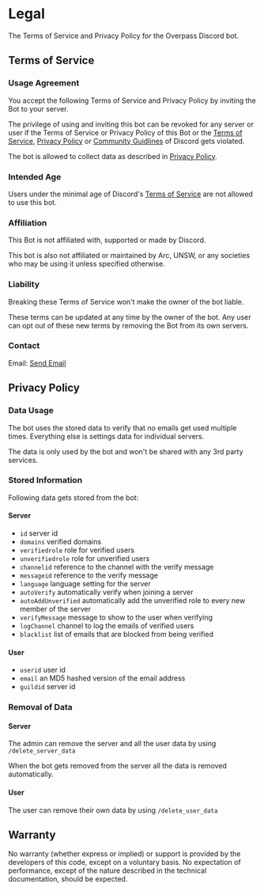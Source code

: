 # Legal

The Terms of Service and Privacy Policy for the Overpass Discord bot.

## Terms of Service

### Usage Agreement

You accept the following Terms of Service and Privacy Policy by inviting the Bot to your server.

The privilege of using and inviting this bot can be revoked for any server or user if the Terms of Service or Privacy
Policy of this Bot or the [Terms of Service](https://discord.com/terms), [Privacy Policy](https://discord.com/privacy)
or [Community Guidlines](https://discord.com/guidelines) of Discord gets violated.

The bot is allowed to collect data as described in [Privacy Policy](#privacy-policy).

### Intended Age

Users under the minimal age of Discord's [Terms of Service](https://discord.com/terms) are not allowed to use this bot.

### Affiliation

This Bot is not affiliated with, supported or made by Discord.

This bot is also not affiliated or maintained by Arc, UNSW, or any societies who may be using it unless specified otherwise.

### Liability

Breaking these Terms of Service won't make the owner of the bot liable.

These terms can be updated at any time by the owner of the bot. Any user can opt out of these new terms by removing the
Bot from its own servers.

### Contact

Email: <a href="mailto:overpass@pks.ai">Send Email</a>

## Privacy Policy

### Data Usage

The bot uses the stored data to verify that no emails get used multiple times. Everything else is settings data for individual servers.

The data is only used by the bot and won't be shared with any 3rd party services.

### Stored Information

Following data gets stored from the bot:

#### Server

- `id` server id
- `domains` verified domains
- `verifiedrole` role for verified users
- `unverifiedrole` role for unverified users
- `channelid` reference to the channel with the verify message
- `messageid` reference to the verify message
- `language` language setting for the server
- `autoVerify` automatically verify when joining a server
- `autoAddUnverified` automatically add the unverified role to every new member of the server
- `verifyMessage` message to show to the user when verifying
- `logChannel` channel to log the emails of verified users
- `blacklist` list of emails that are blocked from being verified

#### User

- `userid` user id
- `email` an MD5 hashed version of the email address
- `guildid` server id

### Removal of Data

#### Server

The admin can remove the server and all the user data by using `/delete_server_data`

When the bot gets removed from the server all the data is removed automatically.

#### User

The user can remove their own data by using `/delete_user_data`

## Warranty

No warranty (whether express or implied) or support is provided by the developers of this code, except on a voluntary basis. No expectation of performance, except of the nature described in the technical documentation, should be expected.